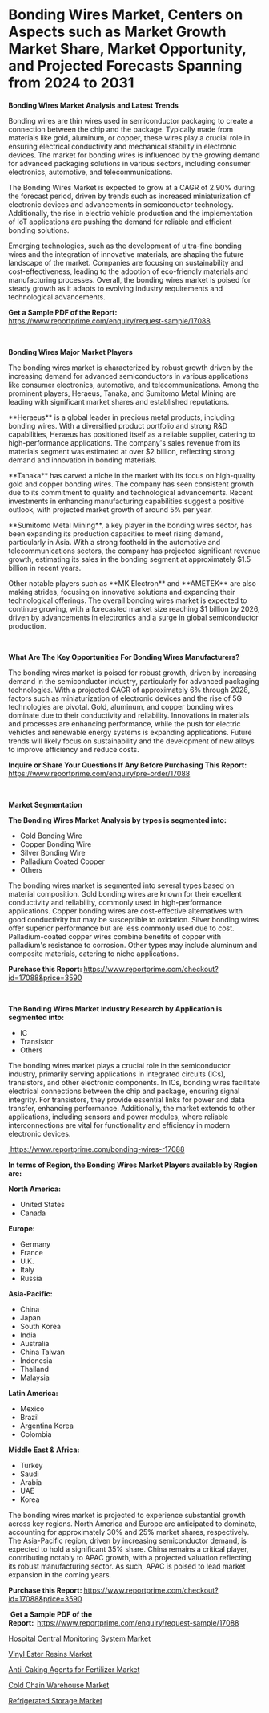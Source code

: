 <p><h1>Bonding Wires Market, Centers on Aspects such as Market Growth Market Share, Market Opportunity, and Projected Forecasts Spanning from 2024 to 2031</h1></p><p><strong>Bonding Wires Market Analysis and Latest Trends</strong></p>
<p><p>Bonding wires are thin wires used in semiconductor packaging to create a connection between the chip and the package. Typically made from materials like gold, aluminum, or copper, these wires play a crucial role in ensuring electrical conductivity and mechanical stability in electronic devices. The market for bonding wires is influenced by the growing demand for advanced packaging solutions in various sectors, including consumer electronics, automotive, and telecommunications. </p><p>The Bonding Wires Market is expected to grow at a CAGR of 2.90% during the forecast period, driven by trends such as increased miniaturization of electronic devices and advancements in semiconductor technology. Additionally, the rise in electric vehicle production and the implementation of IoT applications are pushing the demand for reliable and efficient bonding solutions. </p><p>Emerging technologies, such as the development of ultra-fine bonding wires and the integration of innovative materials, are shaping the future landscape of the market. Companies are focusing on sustainability and cost-effectiveness, leading to the adoption of eco-friendly materials and manufacturing processes. Overall, the bonding wires market is poised for steady growth as it adapts to evolving industry requirements and technological advancements.</p></p>
<p><strong>Get a Sample PDF of the Report:&nbsp;</strong> <a href="https://www.reportprime.com/enquiry/request-sample/17088?utm_campaign=1109&utm_medium=2&utm_source=Github&utm_content=ia&utm_term=24112024&utm_id=bonding-wires">https://www.reportprime.com/enquiry/request-sample/17088</a></p>
<p>&nbsp;</p>
<p><strong>Bonding Wires Major Market Players</strong></p>
<p><p>The bonding wires market is characterized by robust growth driven by the increasing demand for advanced semiconductors in various applications like consumer electronics, automotive, and telecommunications. Among the prominent players, Heraeus, Tanaka, and Sumitomo Metal Mining are leading with significant market shares and established reputations.</p><p>**Heraeus** is a global leader in precious metal products, including bonding wires. With a diversified product portfolio and strong R&D capabilities, Heraeus has positioned itself as a reliable supplier, catering to high-performance applications. The company's sales revenue from its materials segment was estimated at over $2 billion, reflecting strong demand and innovation in bonding materials.</p><p>**Tanaka** has carved a niche in the market with its focus on high-quality gold and copper bonding wires. The company has seen consistent growth due to its commitment to quality and technological advancements. Recent investments in enhancing manufacturing capabilities suggest a positive outlook, with projected market growth of around 5% per year.</p><p>**Sumitomo Metal Mining**, a key player in the bonding wires sector, has been expanding its production capacities to meet rising demand, particularly in Asia. With a strong foothold in the automotive and telecommunications sectors, the company has projected significant revenue growth, estimating its sales in the bonding segment at approximately $1.5 billion in recent years.</p><p>Other notable players such as **MK Electron** and **AMETEK** are also making strides, focusing on innovative solutions and expanding their technological offerings. The overall bonding wires market is expected to continue growing, with a forecasted market size reaching $1 billion by 2026, driven by advancements in electronics and a surge in global semiconductor production.</p></p>
<p>&nbsp;</p>
<p><strong>What Are The Key Opportunities For Bonding Wires Manufacturers?</strong></p>
<p><p>The bonding wires market is poised for robust growth, driven by increasing demand in the semiconductor industry, particularly for advanced packaging technologies. With a projected CAGR of approximately 6% through 2028, factors such as miniaturization of electronic devices and the rise of 5G technologies are pivotal. Gold, aluminum, and copper bonding wires dominate due to their conductivity and reliability. Innovations in materials and processes are enhancing performance, while the push for electric vehicles and renewable energy systems is expanding applications. Future trends will likely focus on sustainability and the development of new alloys to improve efficiency and reduce costs.</p></p>
<p><strong>Inquire or Share Your Questions If Any Before Purchasing This Report:</strong> <a href="https://www.reportprime.com/enquiry/pre-order/17088?utm_campaign=1109&utm_medium=2&utm_source=Github&utm_content=ia&utm_term=24112024&utm_id=bonding-wires">https://www.reportprime.com/enquiry/pre-order/17088</a></p>
<p>&nbsp;</p>
<p><strong>Market Segmentation</strong></p>
<p><strong>The Bonding Wires Market Analysis by types is segmented into:</strong></p>
<p><ul><li>Gold Bonding Wire</li><li>Copper Bonding Wire</li><li>Silver Bonding Wire</li><li>Palladium Coated Copper</li><li>Others</li></ul></p>
<p><p>The bonding wires market is segmented into several types based on material composition. Gold bonding wires are known for their excellent conductivity and reliability, commonly used in high-performance applications. Copper bonding wires are cost-effective alternatives with good conductivity but may be susceptible to oxidation. Silver bonding wires offer superior performance but are less commonly used due to cost. Palladium-coated copper wires combine benefits of copper with palladium's resistance to corrosion. Other types may include aluminum and composite materials, catering to niche applications.</p></p>
<p><strong>Purchase this Report:&nbsp;</strong><a href="https://www.reportprime.com/checkout?id=17088&price=3590&utm_campaign=1109&utm_medium=2&utm_source=Github&utm_content=ia&utm_term=24112024&utm_id=bonding-wires">https://www.reportprime.com/checkout?id=17088&price=3590</a></p>
<p>&nbsp;</p>
<p><strong>The Bonding Wires Market Industry Research by Application is segmented into:</strong></p>
<p><ul><li>IC</li><li>Transistor</li><li>Others</li></ul></p>
<p><p>The bonding wires market plays a crucial role in the semiconductor industry, primarily serving applications in integrated circuits (ICs), transistors, and other electronic components. In ICs, bonding wires facilitate electrical connections between the chip and package, ensuring signal integrity. For transistors, they provide essential links for power and data transfer, enhancing performance. Additionally, the market extends to other applications, including sensors and power modules, where reliable interconnections are vital for functionality and efficiency in modern electronic devices.</p></p>
<p><a href="https://www.reportprime.com/bonding-wires-r17088?utm_campaign=1109&utm_medium=2&utm_source=Github&utm_content=ia&utm_term=24112024&utm_id=bonding-wires">&nbsp;https://www.reportprime.com/bonding-wires-r17088</a></p>
<p><strong>In terms of Region, the Bonding Wires Market Players available by Region are:</strong></p>
<p>
    <p> <strong> North America: </strong>
        <ul>
            <li>United States</li>
            <li>Canada</li>
        </ul>
        </p> 
    <p> <strong> Europe: </strong>
        <ul>
            <li>Germany</li>
            <li>France</li>
            <li>U.K.</li>
            <li>Italy</li>
            <li>Russia</li>
        </ul>
        </p> 
    <p> <strong> Asia-Pacific: </strong>
        <ul>
            <li>China</li>
            <li>Japan</li>
            <li>South Korea</li>
            <li>India</li>
            <li>Australia</li>
            <li>China Taiwan</li>
            <li>Indonesia</li>
            <li>Thailand</li>
            <li>Malaysia</li>
        </ul>
        </p> 
    <p> <strong> Latin America: </strong>
        <ul>
            <li>Mexico</li>
            <li>Brazil</li>
            <li>Argentina Korea</li>
            <li>Colombia</li>
        </ul>
        </p> 
    <p> <strong> Middle East & Africa: </strong>
        <ul>
            <li>Turkey</li>
            <li>Saudi</li>
            <li>Arabia</li>
            <li>UAE</li>
            <li>Korea</li>
        </ul>
    </p>
    </p>
<p><p>The bonding wires market is projected to experience substantial growth across key regions. North America and Europe are anticipated to dominate, accounting for approximately 30% and 25% market shares, respectively. The Asia-Pacific region, driven by increasing semiconductor demand, is expected to hold a significant 35% share. China remains a critical player, contributing notably to APAC growth, with a projected valuation reflecting its robust manufacturing sector. As such, APAC is poised to lead market expansion in the coming years.</p></p>
<p><strong>Purchase this Report: </strong><a href="https://www.reportprime.com/checkout?id=17088&price=3590&utm_campaign=1109&utm_medium=2&utm_source=Github&utm_content=ia&utm_term=24112024&utm_id=bonding-wires">https://www.reportprime.com/checkout?id=17088&price=3590</a></p>
<p>&nbsp;<strong>Get a Sample PDF of the Report:&nbsp;&nbsp;</strong><a href="https://www.reportprime.com/enquiry/request-sample/17088?utm_campaign=1109&utm_medium=2&utm_source=Github&utm_content=ia&utm_term=24112024&utm_id=bonding-wires">https://www.reportprime.com/enquiry/request-sample/17088</a></p>
<p><strong></strong></p>
<p><p><a href="https://www.linkedin.com/pulse/key-trends-driving-hospital-central-monitoring-system-kckae?utm_campaign=1109&utm_medium=2&utm_source=Github&utm_content=ia&utm_term=24112024&utm_id=bonding-wires">Hospital Central Monitoring System Market</a></p><p><a href="https://github.com/FahadAhmed223/Market-Research-Report-List-1/blob/main/vinyl-ester-resins-market.md?utm_campaign=1109&utm_medium=2&utm_source=Github&utm_content=ia&utm_term=24112024&utm_id=bonding-wires">Vinyl Ester Resins Market</a></p><p><a href="https://github.com/NargisHussain432/Market-Research-Report-List-1/blob/main/anti-caking-agents-for-fertilizer-market.md?utm_campaign=1109&utm_medium=2&utm_source=Github&utm_content=ia&utm_term=24112024&utm_id=bonding-wires">Anti-Caking Agents for Fertilizer Market</a></p><p><a href="https://issuu.com/reportprime-2/docs/cold-chain-warehouse-market-size-20_244d82ec09701d?utm_campaign=1109&utm_medium=2&utm_source=Github&utm_content=ia&utm_term=24112024&utm_id=bonding-wires">Cold Chain Warehouse Market</a></p><p><a href="https://issuu.com/reportprime-2/docs/refrigerated-storage-market-size-20_cdd225d65028a8?utm_campaign=1109&utm_medium=2&utm_source=Github&utm_content=ia&utm_term=24112024&utm_id=bonding-wires">Refrigerated Storage Market</a></p></p>